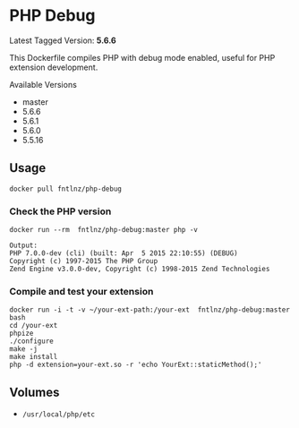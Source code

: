 # PHP Debug
Latest Tagged Version: **5.6.6**

This Dockerfile compiles PHP with debug mode enabled, useful for PHP extension development.

Available Versions
- master
- 5.6.6
- 5.6.1
- 5.6.0
- 5.5.16

## Usage

```
docker pull fntlnz/php-debug
```

### Check the PHP version

```
docker run --rm  fntlnz/php-debug:master php -v

Output:
PHP 7.0.0-dev (cli) (built: Apr  5 2015 22:10:55) (DEBUG)
Copyright (c) 1997-2015 The PHP Group
Zend Engine v3.0.0-dev, Copyright (c) 1998-2015 Zend Technologies
```


### Compile and test your extension

```
docker run -i -t -v ~/your-ext-path:/your-ext  fntlnz/php-debug:master bash
cd /your-ext
phpize
./configure
make -j
make install
php -d extension=your-ext.so -r 'echo YourExt::staticMethod();'
```

## Volumes
- `/usr/local/php/etc`
